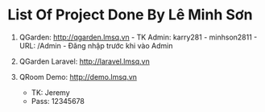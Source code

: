 # List Of Project Done By Lê Minh Sơn
  1. QGarden: http://qgarden.lmsq.vn
    - TK Admin: karry281 - minhson2811 - URL: /Admin
    - Đăng nhập trước khi vào Admin
  
  2. QGarden Laravel: http://laravel.lmsq.vn
  
  3. QRoom Demo: http://demo.lmsq.vn
     - TK: Jeremy
     - Pass: 12345678
  
